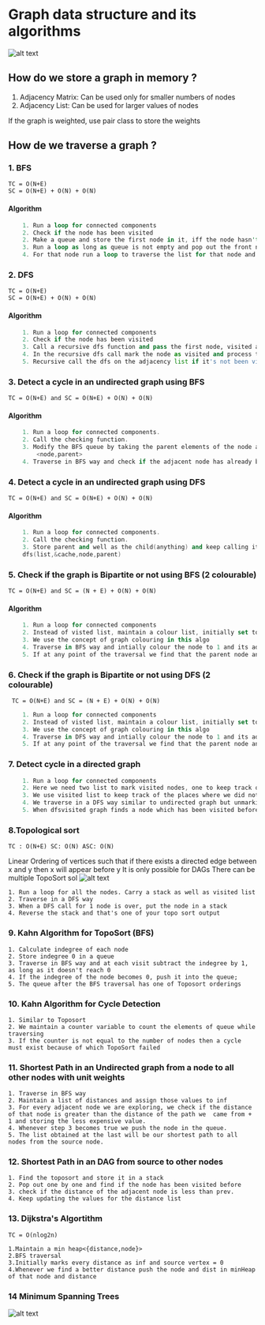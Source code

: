 # Graph data structure and its algorithms

![alt text](https://www.uniquesoftwaredev.com/wp-content/uploads/2019/12/directed_undirected.png)
## How do we store a graph in memory ? 
1. Adjacency Matrix: Can be used only for smaller numbers of nodes
2. Adjacency List: Can be used for larger values of nodes

If the graph is weighted, use pair class to store the weights 

## How de we traverse a graph ?
### 1. BFS  
    TC = O(N+E)
    SC = O(N+E) + O(N) + O(N)
#### Algorithm 
```rust
    1. Run a loop for connected components
    2. Check if the node has been visited
    2. Make a queue and store the first node in it, iff the node hasn't been visited
    3. Run a loop as long as queue is not empty and pop out the front node of queue and process it
    4. For that node run a loop to traverse the list for that node and push those nodes which aren't been visited
```
### 2. DFS
    TC = O(N+E)
    SC = O(N+E) + O(N) + O(N)
#### Algorithm
```py
    1. Run a loop for connected components
    2. Check if the node has been visited 
    3. Call a recursive dfs function and pass the first node, visited array, adjacency list and the processing list
    4. In the recursive dfs call mark the node as visited and process the node.
    5. Recursive call the dfs on the adjacency list if it's not been visited.
```
### 3. Detect a cycle in an undirected graph using BFS 
    TC = O(N+E) and SC = O(N+E) + O(N) + O(N)
#### Algorithm
```java
    1. Run a loop for connected components.
    2. Call the checking function.
    3. Modify the BFS queue by taking the parent elements of the node as well.
        <node,parent>
    4. Traverse in BFS way and check if the adjacent node has already been visited but is not the parent.
```

### 4. Detect a cycle in an undirected graph using DFS 
    TC = O(N+E) and SC = O(N+E) + O(N) + O(N)
#### Algorithm
```C++
    1. Run a loop for connected components.
    2. Call the checking function.
    3. Store parent and well as the child(anything) and keep calling it in DFS until one of the component returns true
    dfs(list,&cache,node,parent) 
```

### 5. Check if the graph is Bipartite or not using BFS (2 colourable)
    TC = O(N+E) and SC = (N + E) + O(N) + O(N)
#### Algorithm
```dart
    1. Run a loop for connected components 
    2. Instead of visted list, maintain a colour list, initially set to -1
    3. We use the concept of graph colouring in this algo
    4. Traverse in BFS way and intially colour the node to 1 and its adjancent to the opposite( 1 - 1)
    5. If at any point of the traversal we find that the parent node and its adjacent node has the same colour, we call off the search operation and return false  
```
### 6. Check if the graph is Bipartite or not using DFS (2 colourable) 
     TC = O(N+E) and SC = (N + E) + O(N) + O(N)
```kotlin
    1. Run a loop for connected components 
    2. Instead of visted list, maintain a colour list, initially set to -1
    3. We use the concept of graph colouring in this algo
    4. Traverse in DFS way and intially colour the node to 1 and its adjancent to the opposite( 1 - 1) and call DFS again
    5. If at any point of the traversal we find that the parent node and its adjacent node has the same colour, we call off the search operation and return false  
```

### 7. Detect cycle in a directed graph
```C
    1. Run a loop for connected components 
    2. Here we need two list to mark visited nodes, one to keep track of visited nodes and other to keep track of the dfs calls
    3. We use visited list to keep track of the places where we did not get any cycle and it becomes useless to go the same place searching for a cycle 
    4. We traverse in a DFS way similar to undirected graph but unmarking the dfsvisited list once we get out of the recursion call
    5. When dfsvisited graph finds a node which has been visited before then we got our cycle otherwise better luck in the next component.
```

### 8.Topological sort

    TC : O(N+E) SC: O(N) ASC: O(N)
Linear Ordering of vertices such that if there exists a directed edge between x and y then x will appear before y
It is only possible for DAGs
There can  be multiple TopoSort sol
![alt text](https://i.imgur.com/Q3MA6dZ.png)

    1. Run a loop for all the nodes. Carry a stack as well as visited list
    2. Traverse in a DFS way
    3. When a DFS call for 1 node is over, put the node in a stack
    4. Reverse the stack and that's one of your topo sort output

### 9. Kahn Algorithm for TopoSort (BFS)
    1. Calculate indegree of each node
    2. Store indegree 0 in a queue
    3. Traverse in BFS way and at each visit subtract the indegree by 1, as long as it doesn't reach 0 
    4. If the indegree of the node becomes 0, push it into the queue;
    5. The queue after the BFS traversal has one of Toposort orderings

### 10. Kahn Algorithm for Cycle Detection 
    1. Similar to Toposort 
    2. We maintain a counter variable to count the elements of queue while traversing
    3. If the counter is not equal to the number of nodes then a cycle must exist because of which TopoSort failed

### 11. Shortest Path in an Undirected graph from a node to all other nodes with unit weights
    1. Traverse in BFS way
    2. Maintain a list of distances and assign those values to inf
    3. For every adjacent node we are exploring, we check if the distance of that node is greater than the distance of the path we  came from + 1 and storing the less expensive value.
    4. Whenever step 3 becomes true we push the node in the queue.
    5. The list obtained at the last will be our shortest path to all nodes from the source node. 

### 12. Shortest Path in an DAG from source to other nodes
    1. Find the toposort and store it in a stack
    2. Pop out one by one and find if the node has been visited before 
    3. check if the distance of the adjacent node is less than prev.
    4. Keep updating the values for the distance list

### 13. Dijkstra's Algortithm
    TC = O(nlog2n)

    1.Maintain a min heap<{distance,node}>
    2.BFS traversal
    3.Initially marks every distance as inf and source vertex = 0
    4.Whenever we find a better distance push the node and dist in minHeap of that node and distance

### 14 Minimum Spanning Trees
![alt text](https://miro.medium.com/max/962/1*RC0NtEiAvMigfjDHSZBa3g.png)
    
